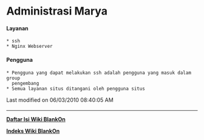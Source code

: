 # Administrasi Marya
#### Layanan
    * ssh
    * Nginx Webserver
#### Pengguna
    * Pengguna yang dapat melakukan ssh adalah pengguna yang masuk dalam group
      pengembang
    * Semua layanan situs ditangani oleh pengguna situs
Last modified on 06/03/2010 08:40:05 AM
#### 
    
 
 
 
 
 
---
[**Daftar Isi Wiki BlankOn**](/wiki/DaftarIsi/index.html)
 
[**Indeks Wiki BlankOn**](/wiki/Indeks.html)
